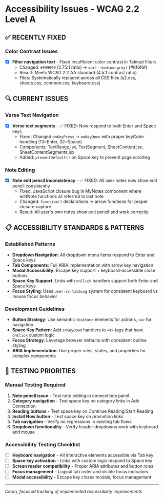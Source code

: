 # Accessibility Issues - WCAG 2.2 Level A

## ✅ RECENTLY FIXED

### Color Contrast Issues  
- [x] **Filter navigation text** - Fixed insufficient color contrast in Talmud filters
  - Changed: `#999999` (2.75:1 ratio) → `var(--medium-grey)` (#6f6f6f)
  - Result: Meets WCAG 2.2 AA standard (4.5:1 contrast ratio)
  - Files: Systematically replaced across all CSS files (s2.css, sheets.css, common.css, keyboard.css)

## 🔍 CURRENT ISSUES

### Verse Text Navigation
- [x] **Verse text segments** - ✅ FIXED: Now respond to both Enter and Space keys  
  - Fixed: Changed `onKeyPress` → `onKeyDown` with proper keyCode handling (13=Enter, 32=Space)
  - Components: TextRange.jsx, TextSegment, SheetContent.jsx, SheetContentSegments.jsx
  - Added: `preventDefault()` on Space key to prevent page scrolling

### Note Editing  
- [x] **Note edit pencil inconsistency** - ✅ FIXED: All user notes now show edit pencil consistently
  - Fixed: JavaScript closure bug in MyNotes component where editNote functions all referred to last note
  - Changed: `function()` declarations → arrow functions for proper closure capture  
  - Result: All user's own notes show edit pencil and work correctly

## 📋 ACCESSIBILITY STANDARDS & PATTERNS

### Established Patterns  
- **Dropdown Navigation**: All dropdown menu items respond to Enter and Space keys
- **Tab Components**: Full ARIA implementation with arrow key navigation  
- **Modal Accessibility**: Escape key support + keyboard-accessible close buttons
- **Space Key Support**: Links with `onClick` handlers support both Enter and Space keys
- **Focus Styling**: Uses `user-is-tabbing` system for consistent keyboard vs mouse focus behavior

### Development Guidelines
- **Button Strategy**: Use semantic `<button>` elements for actions, `<a>` for navigation  
- **Space Key Pattern**: Add `onKeyDown` handlers to `<a>` tags that have `onClick` custom logic
- **Focus Strategy**: Leverage browser defaults with consistent outline styling
- **ARIA Implementation**: Use proper roles, states, and properties for complex components

## 🧪 TESTING PRIORITIES

### Manual Testing Required
1. **Note pencil issue** - Test note editing in connections panel
2. **Category navigation** - Test space key on category links in Add Connection
3. **Reading buttons** - Test space key on Continue Reading/Start Reading  
4. **Install Now button** - Test space key on promotion links
5. **Tab navigation** - Verify no regressions in existing tab flows
6. **Dropdown functionality** - Verify header dropdowns work with keyboard and mouse

### Accessibility Testing Checklist
- [ ] **Keyboard navigation** - All interactive elements accessible via Tab key
- [ ] **Space key activation** - Links with custom logic respond to Space key  
- [ ] **Screen reader compatibility** - Proper ARIA attributes and button roles
- [ ] **Focus management** - Logical tab order and visible focus indicators
- [ ] **Modal accessibility** - Escape key closes modals, focus management

---
*Clean, focused tracking of implemented accessibility improvements*

